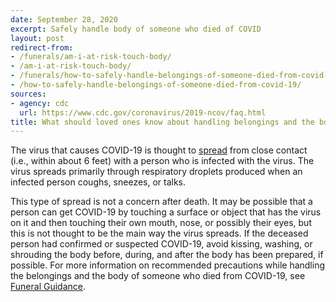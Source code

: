 ```yaml
---
date: September 28, 2020
excerpt: Safely handle body of someone who died of COVID
layout: post
redirect-from:
- /funerals/am-i-at-risk-touch-body/
- /am-i-at-risk-touch-body/
- /funerals/how-to-safely-handle-belongings-of-someone-died-from-covid-19/
- /how-to-safely-handle-belongings-of-someone-died-from-covid-19/
sources:
- agency: cdc
  url: https://www.cdc.gov/coronavirus/2019-ncov/faq.html 
title: What should loved ones know about handling belongings and the body of someone who died from COVID-19?
---
```


The virus that causes COVID-19 is thought to [spread](https://www.cdc.gov/coronavirus/2019-ncov/prevent-getting-sick/how-covid-spreads.html) from close contact (i.e., within about 6 feet) with a person who is infected with the virus. The virus spreads primarily through respiratory droplets produced when an infected person coughs, sneezes, or talks.  

This type of spread is not a concern after death. It may be possible that a person can get COVID-19 by touching a surface or object that has the virus on it and then touching their own mouth, nose, or possibly their eyes, but this is not thought to be the main way the virus spreads. If the deceased person had confirmed or suspected COVID-19, avoid kissing, washing, or shrouding the body before, during, and after the body has been prepared, if possible. For more information on recommended precautions while handling the belongings and the body of someone who died from COVID-19, see [Funeral Guidance](https://www.cdc.gov/coronavirus/2019-ncov/daily-life-coping/funeral-guidance.html).  